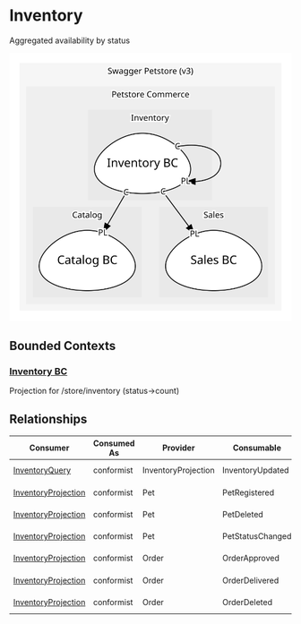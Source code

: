 

# Inventory
Aggregated availability by status

![contextmap](./contextmap.svg)

## Bounded Contexts

### [Inventory BC](boundedcontexts/inventory_bc/index.md)
Projection for /store/inventory (status→count)



## Relationships
| Consumer | Consumed As | Provider | Consumable | Provided As |
| --- | --- | --- | --- | --- |
| [InventoryQuery](boundedcontexts/inventory_bc/services/inventory_query/index.md) | conformist | InventoryProjection | InventoryUpdated | published-language |
| [InventoryProjection](boundedcontexts/inventory_bc/aggregates/inventory_projection/index.md) | conformist | Pet | PetRegistered | published-language |
| [InventoryProjection](boundedcontexts/inventory_bc/aggregates/inventory_projection/index.md) | conformist | Pet | PetDeleted | published-language |
| [InventoryProjection](boundedcontexts/inventory_bc/aggregates/inventory_projection/index.md) | conformist | Pet | PetStatusChanged | published-language |
| [InventoryProjection](boundedcontexts/inventory_bc/aggregates/inventory_projection/index.md) | conformist | Order | OrderApproved | published-language |
| [InventoryProjection](boundedcontexts/inventory_bc/aggregates/inventory_projection/index.md) | conformist | Order | OrderDelivered | published-language |
| [InventoryProjection](boundedcontexts/inventory_bc/aggregates/inventory_projection/index.md) | conformist | Order | OrderDeleted | published-language |
	
	
